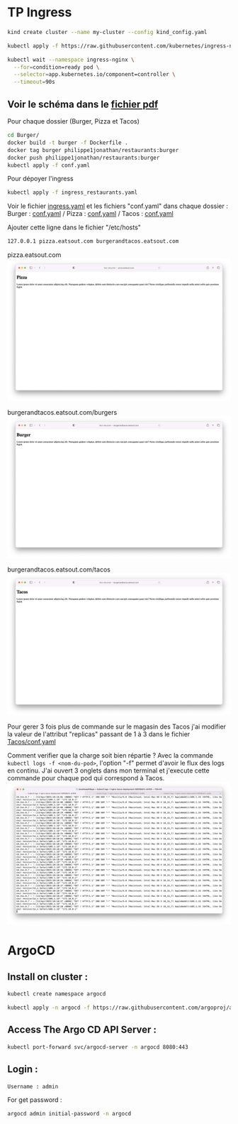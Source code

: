 # TP Ingress

```zsh
kind create cluster --name my-cluster --config kind_config.yaml
```

```zsh
kubectl apply -f https://raw.githubusercontent.com/kubernetes/ingress-nginx/main/deploy/static/provider/kind/deploy.yaml
````

```zsh
kubectl wait --namespace ingress-nginx \
  --for=condition=ready pod \
  --selector=app.kubernetes.io/component=controller \
  --timeout=90s
```

## Voir le schéma dans le [fichier pdf](./TP%20Kubernetes%20Ingress.pdf)

Pour chaque dossier (Burger, Pizza et Tacos)
```zsh 
cd Burger/
docker build -t burger -f Dockerfile .
docker tag burger philippe1jonathan/restaurants:burger
docker push philippe1jonathan/restaurants:burger 
kubectl apply -f conf.yaml
```
Pour dépoyer l'ingress
```zsh
kubectl apply -f ingress_restaurants.yaml
```

Voir le fichier [ingress.yaml](./ingress.yaml) et les fichiers "conf.yaml" dans chaque dossier :
Burger : [conf.yaml](./Burger/conf.yaml) / Pizza : [conf.yaml](./Pizza/conf.yaml) / Tacos : [conf.yaml](./Tacos/conf.yaml)

Ajouter cette ligne dans le fichier "/etc/hosts"
```zsh
127.0.0.1 pizza.eatsout.com burgerandtacos.eatsout.com
```

pizza.eatsout.com
![Pizza](./img/Pizza.png)

burgerandtacos.eatsout.com/burgers
![Burger](./img/Burger.png)

burgerandtacos.eatsout.com/tacos
![Tacos](./img/Tacos.png)

Pour gerer 3 fois plus de commande sur le magasin des Tacos j'ai modifier la valeur de l'attribut "replicas" passant de 1 à 3 dans le fichier [Tacos/conf.yaml](./Tacos/conf.yaml)

Comment verifier que la charge soit bien répartie ?
Avec la commande `kubectl logs -f <nom-du-pod>`, l'option "-f" permet d'avoir le flux des logs en continu.
J'ai ouvert 3 onglets dans mon terminal et j'execute cette commande pour chaque pod qui correspond à Tacos.
![LLogs](./img/logs.png)

# ArgoCD
## Install on cluster : 
```zsh
kubectl create namespace argocd
```
```zsh
kubectl apply -n argocd -f https://raw.githubusercontent.com/argoproj/argo-cd/stable/manifests/core-install.yaml
```
## Access The Argo CD API Server :
```zsh
kubectl port-forward svc/argocd-server -n argocd 8080:443
```
## Login :
```
Username : admin
```
For get password : 
```zsh
argocd admin initial-password -n argocd
```
